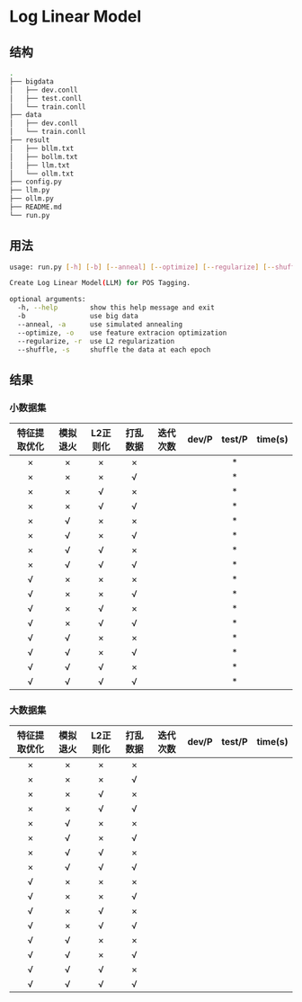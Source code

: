 # Log Linear Model

## 结构

```sh
.
├── bigdata
│   ├── dev.conll
│   ├── test.conll
│   └── train.conll
├── data
│   ├── dev.conll
│   └── train.conll
├── result
│   ├── bllm.txt
│   ├── bollm.txt
│   ├── llm.txt
│   └── ollm.txt
├── config.py
├── llm.py
├── ollm.py
├── README.md
└── run.py
```

## 用法

```sh
usage: run.py [-h] [-b] [--anneal] [--optimize] [--regularize] [--shuffle]

Create Log Linear Model(LLM) for POS Tagging.

optional arguments:
  -h, --help        show this help message and exit
  -b                use big data
  --anneal, -a      use simulated annealing
  --optimize, -o    use feature extracion optimization
  --regularize, -r  use L2 regularization
  --shuffle, -s     shuffle the data at each epoch
```

## 结果

### 小数据集

| 特征提取优化 | 模拟退火 | L2正则化 | 打乱数据 | 迭代次数 | dev/P | test/P | time(s) |
| :----------: | :------: | :------: | :------: | :------: | :---: | :----: | :-----: |
|      ×       |    ×     |    ×     |    ×     |          |       |   *    |         |
|      ×       |    ×     |    ×     |    √     |          |       |   *    |         |
|      ×       |    ×     |    √     |    ×     |          |       |   *    |         |
|      ×       |    ×     |    √     |    √     |          |       |   *    |         |
|      ×       |    √     |    ×     |    ×     |          |       |   *    |         |
|      ×       |    √     |    ×     |    √     |          |       |   *    |         |
|      ×       |    √     |    √     |    ×     |          |       |   *    |         |
|      ×       |    √     |    √     |    √     |          |       |   *    |         |
|      √       |    ×     |    ×     |    ×     |          |       |   *    |         |
|      √       |    ×     |    ×     |    √     |          |       |   *    |         |
|      √       |    ×     |    √     |    ×     |          |       |   *    |         |
|      √       |    ×     |    √     |    √     |          |       |   *    |         |
|      √       |    √     |    ×     |    ×     |          |       |   *    |         |
|      √       |    √     |    ×     |    √     |          |       |   *    |         |
|      √       |    √     |    √     |    ×     |          |       |   *    |         |
|      √       |    √     |    √     |    √     |          |       |   *    |         |

### 大数据集

| 特征提取优化 | 模拟退火 | L2正则化 | 打乱数据 | 迭代次数 | dev/P | test/P | time(s) |
| :----------: | :------: | :------: | :------: | :------: | :---: | :----: | :-----: |
|      ×       |    ×     |    ×     |    ×     |          |       |        |         |
|      ×       |    ×     |    ×     |    √     |          |       |        |         |
|      ×       |    ×     |    √     |    ×     |          |       |        |         |
|      ×       |    ×     |    √     |    √     |          |       |        |         |
|      ×       |    √     |    ×     |    ×     |          |       |        |         |
|      ×       |    √     |    ×     |    √     |          |       |        |         |
|      ×       |    √     |    √     |    ×     |          |       |        |         |
|      ×       |    √     |    √     |    √     |          |       |        |         |
|      √       |    ×     |    ×     |    ×     |          |       |        |         |
|      √       |    ×     |    ×     |    √     |          |       |        |         |
|      √       |    ×     |    √     |    ×     |          |       |        |         |
|      √       |    ×     |    √     |    √     |          |       |        |         |
|      √       |    √     |    ×     |    ×     |          |       |        |         |
|      √       |    √     |    ×     |    √     |          |       |        |         |
|      √       |    √     |    √     |    ×     |          |       |        |         |
|      √       |    √     |    √     |    √     |          |       |        |         |